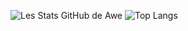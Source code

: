 ![Les Stats GitHub de Awe](https://github-readme-stats.vercel.app/api?username=Awe0&show_icons=true&theme=radical)
![Top Langs](https://github-readme-stats.vercel.app/api/top-langs/?username=Awe0&layout=compact&theme=radical)

